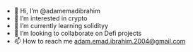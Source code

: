 - 👋 Hi, I’m @adamemadibrahim
- 👀 I’m interested in crypto
- 🌱 I’m currently learning solidityy
- 💞️ I’m looking to collaborate on Defi projects
- 📫 How to reach me adam.emad.ibrahim.2004@gmail.com

<!---
adamemadibrahim/adamemadibrahim is a ✨ special ✨ repository because its `README.md` (this file) appears on your GitHub profile.
You can click the Preview link to take a look at your changes.
--->
